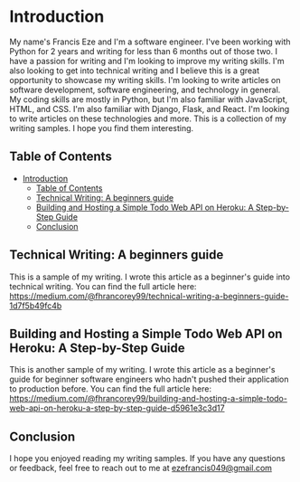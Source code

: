 # Introduction

My name's Francis Eze and I'm a software engineer. I've been working with Python for 2 years and writing for less than 6 months out of those two.
I have a passion for writing and I'm looking to improve my writing skills. I'm also looking to get into technical writing and I believe this is a great opportunity to showcase my writing skills. I'm looking to write articles on software development, software engineering, and technology in general.
My coding skills are mostly in Python, but I'm also familiar with JavaScript, HTML, and CSS. I'm also familiar with Django, Flask, and React. I'm looking to write articles on these technologies and more.
This is a collection of my writing samples. I hope you find them interesting.

## Table of Contents

- [Introduction](#introduction)
  - [Table of Contents](#table-of-contents)
  - [Technical Writing: A beginners guide](#technical-writing-a-beginners-guide)
  - [Building and Hosting a Simple Todo Web API on Heroku: A Step-by-Step Guide](#building-and-hosting-a-simple-todo-web-api-on-heroku-a-step-by-step-guide)
  - [Conclusion](#conclusion)

## Technical Writing: A beginners guide

This is a sample of my writing. I wrote this article as a beginner's guide into technical writing.
You can find the full article here: <https://medium.com/@fhrancorey99/technical-writing-a-beginners-guide-1d7f5b49fc4b>

## Building and Hosting a Simple Todo Web API on Heroku: A Step-by-Step Guide

This is another sample of my writing. I wrote this article as a beginner's guide for beginner software engineers who hadn't pushed their application to production before.
You can find the full article here: <https://medium.com/@fhrancorey99/building-and-hosting-a-simple-todo-web-api-on-heroku-a-step-by-step-guide-d5961e3c3d17>

## Conclusion

I hope you enjoyed reading my writing samples. If you have any questions or feedback, feel free to reach out to me at <ezefrancis049@gmail.com>
